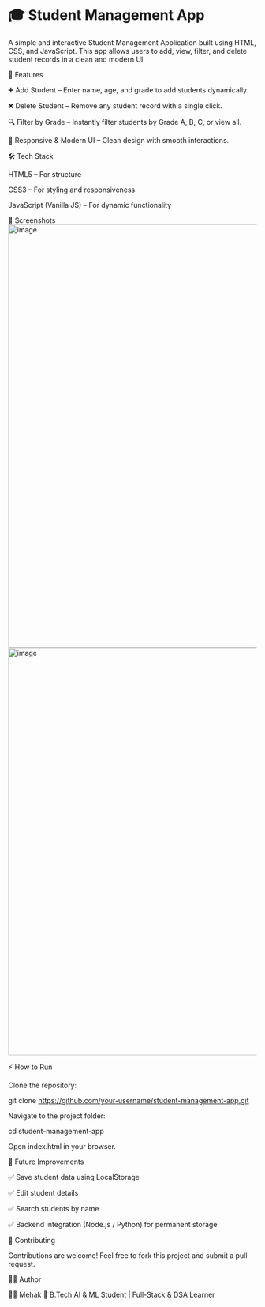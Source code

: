 <h1>🎓 Student Management App</h1>

A simple and interactive Student Management Application built using HTML, CSS, and JavaScript.
This app allows users to add, view, filter, and delete student records in a clean and modern UI.

🚀 Features

➕ Add Student – Enter name, age, and grade to add students dynamically.

❌ Delete Student – Remove any student record with a single click.

🔍 Filter by Grade – Instantly filter students by Grade A, B, C, or view all.

🎨 Responsive & Modern UI – Clean design with smooth interactions.

🛠️ Tech Stack

HTML5 – For structure

CSS3 – For styling and responsiveness

JavaScript (Vanilla JS) – For dynamic functionality

📸 Screenshots
<img width="1910" height="857" alt="image" src="https://github.com/user-attachments/assets/233d3702-c254-4844-bf01-48a0d7b8cf6c" />
<img width="1917" height="825" alt="image" src="https://github.com/user-attachments/assets/28277d0f-cf85-4586-9580-1f00aaf5dabc" />


⚡ How to Run

Clone the repository:

git clone https://github.com/your-username/student-management-app.git


Navigate to the project folder:

cd student-management-app


Open index.html in your browser.

📌 Future Improvements

✅ Save student data using LocalStorage

✅ Edit student details

✅ Search students by name

✅ Backend integration (Node.js / Python) for permanent storage

🤝 Contributing

Contributions are welcome! Feel free to fork this project and submit a pull request.

🧑‍💻 Author

👩‍💻 Mehak
📌 B.Tech AI & ML Student | Full-Stack & DSA Learner
